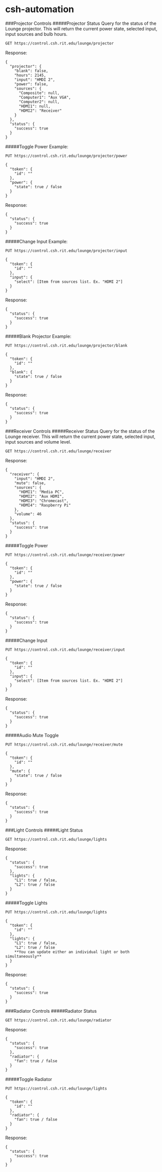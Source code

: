 # csh-automation

###Projector Controls
#####Projector Status
Query for the status of the Lounge projector. This will return the current power state, selected input, input sources and bulb hours.

```
GET https://control.csh.rit.edu/lounge/projector
```
Response:

```
{
  "projector": {
    "blank": false,
    "hours": 2145,
    "input": "HMDI 2",
    "power": false,
    "sources": {
      "Composite": null,
      "Computer1": "Aux VGA",
      "Computer2": null,
      "HDMI1": null,
      "HDMI2": "Receiver"
    }
  },
  "status": {
    "success": true
  }
}
```

#####Toggle Power
Example:

```
PUT https://control.csh.rit.edu/lounge/projector/power

{
  "token": {
    "id": ""
  },
  "power": {
	"state": true / false
  }
}
```
Response:

```
{
  "status": {
    "success": true
  }
}
```

#####Change Input
Example:

```
PUT https://control.csh.rit.edu/lounge/projector/input

{
  "token": {
    "id": ""
  },
  "input": {
	"select": [Item from sources list. Ex. "HDMI 2"]
  }
}
```
Response:

```
{
  "status": {
    "success": true
  }
}
```
#####Blank Projector
Example:

```
PUT https://control.csh.rit.edu/lounge/projector/blank

{
  "token": {
    "id": ""
  },
  "blank": {
	"state": true / false
  }
}
```
Response:

```
{
  "status": {
    "success": true
  }
}
```


###Receiver Controls
#####Receiver Status
Query for the status of the Lounge receiver. This will return the current power state, selected input, input sources and volume level.

```
GET https://control.csh.rit.edu/lounge/receiver
```
Response:

```
{
  "receiver": {
    "input": "HMDI 2",
    "mute": false,
    "sources": {
      "HDMI1": "Media PC",
      "HDMI2": "Aux HDMI",
      "HDMI3": "Chromecast",
      "HDMI4": "Raspberry Pi"
    },
    "volume": 46
  },
  "status": {
    "success": true
  }
}
```
#####Toggle Power
```
PUT https://control.csh.rit.edu/lounge/receiver/power

{
  "token": {
    "id": ""
  },
  "power": {
	"state": true / false
  }
}
```
Response:

```
{
  "status": {
    "success": true
  }
}
```
#####Change Input
```
PUT https://control.csh.rit.edu/lounge/receiver/input

{
  "token": {
    "id": ""
  },
  "input": {
	"select": [Item from sources list. Ex. "HDMI 2"]
  }
}
```
Response:

```
{
  "status": {
    "success": true
  }
}
```
#####Audio Mute Toggle
```
PUT https://control.csh.rit.edu/lounge/receiver/mute

{
  "token": {
    "id": ""
  },
  "mute": {
	"state": true / false
  }
}
```
Response:

```
{
  "status": {
    "success": true
  }
}
```
###Light Controls
#####Light Status
```
GET https://control.csh.rit.edu/lounge/lights
```
Response:

```
{
  "status": {
    "success": true
  },
  "lights": {
	"L1": true / false,
	"L2": true / false
  }
}
```
#####Toggle Lights
```
PUT https://control.csh.rit.edu/lounge/lights

{
  "token": {
    "id": ""
  },
  "lights": {
	"L1": true / false,
	"L2": true / false
	**You can update either an individual light or both simultaneously**
  }
}

```
Response:

```
{
  "status": {
    "success": true
  }
}
```
###Radiator Controls
#####Radiator Status
```
GET https://control.csh.rit.edu/lounge/radiator
```
Response:

```
{
  "status": {
    "success": true
  },
  "radiator": {
	"fan": true / false
  }
}
```
#####Toggle Radiator
```
PUT https://control.csh.rit.edu/lounge/lights

{
  "token": {
    "id": ""
  },
  "radiator": {
	"fan": true / false
  }
}

```
Response:

```
{
  "status": {
    "success": true
  }
}
```

